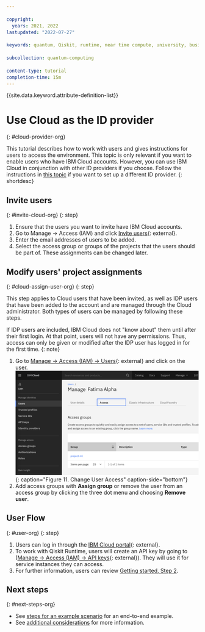 ```yaml
---

copyright:
  years: 2021, 2022
lastupdated: "2022-07-27"

keywords: quantum, Qiskit, runtime, near time compute, university, business, organization

subcollection: quantum-computing

content-type: tutorial
completion-time: 15m
---
```


{{site.data.keyword.attribute-definition-list}}


# Use Cloud as the ID provider
{: #cloud-provider-org}

This tutorial describes how to work with users and gives instructions for users to access the environment.  This topic is only relevant if you want to enable users who have IBM Cloud accounts. However, you can use IBM Cloud in conjunction with other ID providers if you choose. Follow the instructions in [this topic](/docs/quantum-computing?topic=quantum-computing-appid-org) if you want to set up a different ID provider.
{: shortdesc}

## Invite users
{: #invite-cloud-org}
{: step}

1. Ensure that the users you want to invite have IBM Cloud accounts.
2. Go to Manage → Access (IAM) and click [Invite users](https://cloud.ibm.com/iam/users/invite_users){: external}.
3. Enter the email addresses of users to be added.
4. Select the access group or groups of the projects that the users should be part of. These assignments can be changed later.

## Modify users' project assignments
{: #cloud-assign-user-org}
{: step}

This step applies to Cloud users that have been invited, as well as IDP users that have been added to the account and are managed through the Cloud administrator. Both types of users can be managed by following these steps.

If IDP users are included, IBM Cloud does not "know about" them until after their first login. At that point, users will not have any permissions.  Thus, access can only be given or modified after the IDP user has logged in for the first time.
{: note}

1. Go to [Manage → Access (IAM) → Users](https://cloud.ibm.com/iam/users){: external} and click on the user.
   ![Change User Access](images/org-guide-manage-user.png "Change User Access"){: caption="Figure 11. Change User Access" caption-side="bottom"}
2. Add access groups with **Assign group** or remove the user from an access group by clicking the three dot menu and choosing **Remove user**.

## User Flow
{: #user-org}
{: step}

1. Users can log in through the [IBM Cloud portal](https://cloud.ibm.com/){: external}.
2. To work with Qiskit Runtime, users will create an API key by going to ([Manage → Access (IAM) → API keys](https://cloud.ibm.com/iam/apikeys){: external}).  They will use it for service instances they can access.
3. For further information, users can review [Getting started, Step 2](/docs/quantum-computing?topic=quantum-computing-quickstart#install-packages).

## Next steps
{: #next-steps-org}

- See [steps for an example scenario](/docs/quantum-computing?topic=quantum-computing-quickstart-org#steps-org) for an end-to-end example.
- See [additional considerations](/docs/quantum-computing?topic=quantum-computing-quickstart-org#steps-org#considerations-org) for more information.

